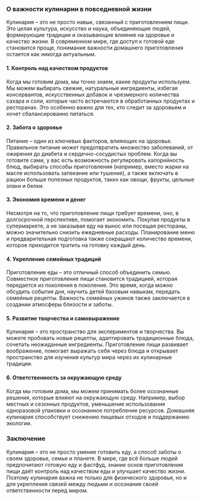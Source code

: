

### О важности кулинарии в повседневной жизни

Кулинария – это не просто навык, связанный с приготовлением пищи. Это целая культура, искусство и наука, объединяющие людей, формирующие традиции и оказывающие влияние на здоровье и качество жизни. В современном мире, где доступ к готовой еде становится проще, понимание важности домашнего приготовления остается как никогда актуальным.

#### 1. **Контроль над качеством продуктов**
   Когда мы готовим дома, мы точно знаем, какие продукты используем. Мы можем выбирать свежие, натуральные ингредиенты, избегая консервантов, искусственных добавок и чрезмерного количества сахара и соли, которые часто встречаются в обработанных продуктах и ресторанах. Это особенно важно для тех, кто следит за здоровьем и хочет сбалансированно питаться.

#### 2. **Забота о здоровье**
   Питание – один из ключевых факторов, влияющих на здоровье. Правильное питание может предотвратить множество заболеваний, от ожирения до диабета и сердечно-сосудистых проблем. Когда вы готовите сами, у вас есть возможность регулировать калорийность блюд, выбирать способы приготовления (например, вместо жарки на масле использовать запекание или тушение), а также включать в рацион больше полезных продуктов, таких как овощи, фрукты, цельные злаки и белки.

#### 3. **Экономия времени и денег**
   Несмотря на то, что приготовление пищи требует времени, оно, в долгосрочной перспективе, помогает экономить. Покупая продукты в супермаркете, а не заказывая еду на вынос или посещая рестораны, можно значительно снизить ежедневные расходы. Планирование меню и предварительная подготовка также сокращают количество времени, которое приходится тратить на готовку каждый день.

#### 4. **Укрепление семейных традиций**
   Приготовление еды – это отличный способ объединить семью. Совместное приготовление пищи становится традицией, которая передается из поколения в поколение. Это время, когда можно обсудить события дня, научить детей базовым навыкам, передать семейные рецепты. Важность семейных ужинов также заключается в создании атмосферы близости и заботы.

#### 5. **Развитие творчества и самовыражение**
   Кулинария – это пространство для экспериментов и творчества. Вы можете пробовать новые рецепты, адаптировать традиционные блюда, сочетать неожиданные ингредиенты. Приготовление пищи развивает воображение, помогает выражать себя через блюда и открывает пространство для изучения культур мира через их кулинарные традиции.

#### 6. **Ответственность за окружающую среду**
   Когда мы готовим дома, мы можем принимать более осознанные решения, которые влияют на окружающую среду. Например, выбор местных и сезонных продуктов, уменьшение использования одноразовой упаковки и осознанное потребление ресурсов. Домашняя кулинария способствует снижению пищевых отходов и поддержанию экологии.

### Заключение
Кулинария – это не просто умение готовить еду, а способ заботы о своем здоровье, семье и планете. В мире, где всё больше людей предпочитают готовую еду и фастфуд, знание основ приготовления пищи даёт контроль над качеством еды и улучшает качество жизни. Поэтому кулинария важна не только для физического здоровья, но и для укрепления связей между людьми и осознания своей ответственности перед миром.

